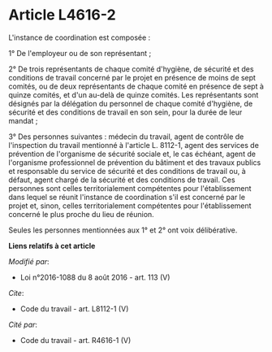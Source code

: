# Article L4616-2

L'instance de coordination est composée : 

1° De l'employeur ou de son représentant ; 

2° De trois représentants de chaque comité d'hygiène, de sécurité et des conditions de travail concerné par le projet en
présence de moins de sept comités, ou de deux représentants de chaque comité en présence de sept à quinze comités, et d'un
au-delà de quinze comités. Les représentants sont désignés par la délégation du personnel de chaque comité d'hygiène, de
sécurité et des conditions de travail en son sein, pour la durée de leur mandat ; 

3° Des personnes suivantes : médecin du travail, agent de contrôle de l'inspection du travail mentionné à l'article L.
8112-1, agent des services de prévention de l'organisme de sécurité sociale et, le cas échéant, agent de l'organisme
professionnel de prévention du bâtiment et des travaux publics et responsable du service de sécurité et des conditions de
travail ou, à défaut, agent chargé de la sécurité et des conditions de travail. Ces personnes sont celles territorialement
compétentes pour l'établissement dans lequel se réunit l'instance de coordination s'il est concerné par le projet et, sinon,
celles territorialement compétentes pour l'établissement concerné le plus proche du lieu de réunion. 

Seules les personnes mentionnées aux 1° et 2° ont voix délibérative.

**Liens relatifs à cet article**

_Modifié par_:

  - Loi n°2016-1088 du 8 août 2016 - art. 113 (V)

_Cite_:

  - Code du travail - art. L8112-1 (V)

_Cité par_:

  - Code du travail - art. R4616-1 (V)
